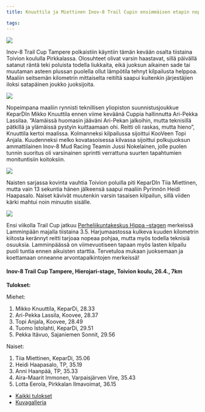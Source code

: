 ```yaml
---
title: Knuuttila ja Miettinen Inov-8 Trail Cupin ensimmäisen etapin nopeimmat

tags:
---
```


[![](https://farm2.staticflickr.com/1664/26057975603_1f74e38857_k_d.jpg)](https://www.flickr.com/photos/131233811@N02/26057975603/in/album-72157665296897503/)

Inov-8 Trail Cup Tampere polkaistiin käyntiin tämän kevään osalta tiistaina Toivion koululla Pirkkalassa. Olosuhteet olivat varsin haastavat, sillä päivällä satanut räntä teki poluista todella liukkaita, eikä juoksun aikainen sade tai muutaman asteen plussan puolella ollut lämpötila tehnyt kilpailusta helppoa. Maaliin seitsemän kilometrin mittaiselta reitiltä saapui kuitenkin järjestäjien iloksi satapäinen joukko juoksijoita.

[![](https://farm2.staticflickr.com/1510/26662216955_696f983d3a_k_d.jpg)](https://www.flickr.com/photos/131233811@N02/26662216955/in/album-72157665296897503/)

Nopeimpana maaliin rynnisti teknillisen yliopiston suunnistusjoukkue KeparDIn Mikko Knuuttila ennen viime keväänä Cuppia hallinnutta Ari-Pekka Lassilaa. ”Alamäissä huomasin jääväni Ari-Pekan jalkoihin, mutta teknisillä pätkillä ja ylämäissä pystyin kuittaamaan ohi. Reitti oli raskas, mutta hieno”, Knuuttila kertoi maalissa. Kolmanneksi kilpailussa sijoittui KooVeen Topi Anjala. Kuudenneksi melko kovatasoisessa kilvassa sijoittui polkujuoksun ammattilainen Inov-8 Mud Racing Teamin Jussi Nokelainen, jolle puolen tunnin suoritus oli varsinainen sprintti verrattuna suurten tapahtumien monituntisiin koitoksiin.

[![](https://farm2.staticflickr.com/1516/26635414336_c41466718a_k_d.jpg)](https://www.flickr.com/photos/131233811@N02/26635414336/in/album-72157665296897503/)

Naisten sarjassa kovinta vauhtia Toivion poluilla piti KeparDIn Tiia Miettinen, mutta vain 13 sekuntia hänen jälkeensä saapui maaliin Pyrinnön Heidi Haapasalo. Naiset kävivät muutenkin varsin tasaisen kilpailun, sillä viiden kärki mahtui noin minuutin sisälle.

[![](https://farm2.staticflickr.com/1625/26662096135_9836a30b26_k_d.jpg)](https://www.flickr.com/photos/131233811@N02/26662096135/in/album-72157665296897503/)

Ensi viikolla Trail Cup jatkuu [Perheliikuntakeskus Hippa –stagen](http://trailcup.fi/2016/kisat/lamminpaa/) merkeissä Lamminpään majalla tiistaina 3.5. Harjumaastossa kulkeva kuuden kilometrin kiitosta kerännyt reitti tarjoaa nopeaa pohjaa, mutta myös todella teknisiä osuuksia. Lamminpäässä on viimevuotiseen tapaan myös lasten kilpailu puoli tuntia ennen aikuisten starttia. Tervetuloa mukaan juoksemaan ja koettamaan onneanne arvontapalkintojen merkeissä!

#### Inov-8 Trail Cup Tampere, Hierojari-stage, Toivion koulu, 26.4., 7km

**Tulokset:**

Miehet:

1. Mikko Knuuttila, KeparDi, 28.33
2. Ari-Pekka Lassila, Koovee, 28.37
3. Topi Anjala, Koovee, 28.49
4. Tuomo Istolahti, KeparDi, 29.51
5. Pekka Itävuo, Sajaniemen Sonnit, 29.56

Naiset:

1. Tiia Miettinen, KeparDi, 35.06
2. Heidi Haapasalo, TP, 35.19
3. Anni Haanpää, TP, 35.33
4. Aira-Maarit Immonen, Varpaisjärven Vire, 35.43
5. Lotta Eerola, Pirkkalan Ilmavoimat, 36.15

- [Kaikki tulokset](https://events.navigeist.com/fi/events/4/legs/14/results)
- [Kuvagalleria](https://www.flickr.com/photos/131233811@N02/sets/72157665296897503/)
